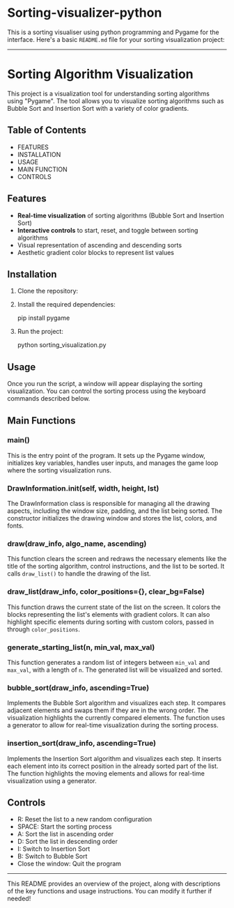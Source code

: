 # Sorting-visualizer-python
This is a sorting visualiser using python programming and Pygame for the interface.
Here's a basic `README.md` file for your sorting visualization project:

---

# Sorting Algorithm Visualization

This project is a visualization tool for understanding sorting algorithms using "Pygame". The tool allows you to visualize sorting algorithms such as Bubble Sort and Insertion Sort with a variety of color gradients.

## Table of Contents

- FEATURES
- INSTALLATION
- USAGE
- MAIN FUNCTION 
- CONTROLS

## Features

- **Real-time visualization** of sorting algorithms (Bubble Sort and Insertion Sort)
- **Interactive controls** to start, reset, and toggle between sorting algorithms
- Visual representation of ascending and descending sorts
- Aesthetic gradient color blocks to represent list values

## Installation

1. Clone the repository:

2. Install the required dependencies:
   
   pip install pygame
   

3. Run the project:
   
   python sorting_visualization.py
   

## Usage

Once you run the script, a window will appear displaying the sorting visualization. You can control the sorting process using the keyboard commands described below.

## Main Functions

### main()
This is the entry point of the program. It sets up the Pygame window, initializes key variables, handles user inputs, and manages the game loop where the sorting visualization runs.

### DrawInformation.__init__(self, width, height, lst)
The DrawInformation class is responsible for managing all the drawing aspects, including the window size, padding, and the list being sorted. The constructor initializes the drawing window and stores the list, colors, and fonts.

### draw(draw_info, algo_name, ascending)
This function clears the screen and redraws the necessary elements like the title of the sorting algorithm, control instructions, and the list to be sorted. It calls `draw_list()` to handle the drawing of the list.

### draw_list(draw_info, color_positions={}, clear_bg=False)
This function draws the current state of the list on the screen. It colors the blocks representing the list's elements with gradient colors. It can also highlight specific elements during sorting with custom colors, passed in through `color_positions`.

### generate_starting_list(n, min_val, max_val)
This function generates a random list of integers between `min_val` and `max_val`, with a length of `n`. The generated list will be visualized and sorted.

### bubble_sort(draw_info, ascending=True)
Implements the Bubble Sort algorithm and visualizes each step. It compares adjacent elements and swaps them if they are in the wrong order. The visualization highlights the currently compared elements. The function uses a generator to allow for real-time visualization during the sorting process.

### insertion_sort(draw_info, ascending=True)
Implements the Insertion Sort algorithm and visualizes each step. It inserts each element into its correct position in the already sorted part of the list. The function highlights the moving elements and allows for real-time visualization using a generator.

## Controls

- R: Reset the list to a new random configuration
- SPACE: Start the sorting process
- A: Sort the list in ascending order
- D: Sort the list in descending order
- I: Switch to Insertion Sort
- B: Switch to Bubble Sort
- Close the window: Quit the program

---

This README provides an overview of the project, along with descriptions of the key functions and usage instructions. You can modify it further if needed!
